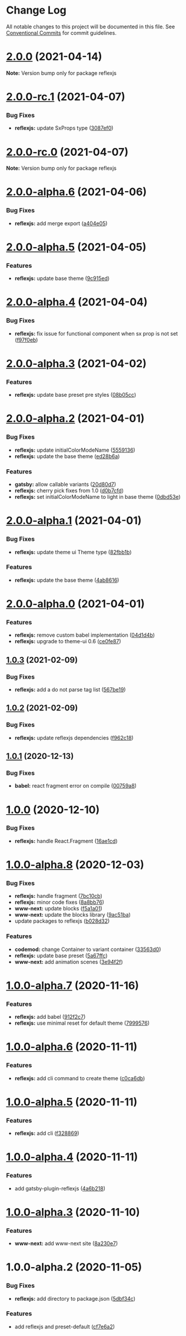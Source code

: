# Change Log

All notable changes to this project will be documented in this file.
See [Conventional Commits](https://conventionalcommits.org) for commit guidelines.

# [2.0.0](https://github.com/reflexjs/reflexjs/compare/reflexjs@2.0.0-rc.1...reflexjs@2.0.0) (2021-04-14)

**Note:** Version bump only for package reflexjs





# [2.0.0-rc.1](https://github.com/reflexjs/reflexjs/compare/reflexjs@2.0.0-rc.0...reflexjs@2.0.0-rc.1) (2021-04-07)


### Bug Fixes

* **reflexjs:** update SxProps type ([3087ef0](https://github.com/reflexjs/reflexjs/commit/3087ef0f0f9406be85ede7e0d30706e814e35bd8))





# [2.0.0-rc.0](https://github.com/reflexjs/reflexjs/compare/reflexjs@2.0.0-alpha.6...reflexjs@2.0.0-rc.0) (2021-04-07)

**Note:** Version bump only for package reflexjs





# [2.0.0-alpha.6](https://github.com/reflexjs/reflexjs/compare/reflexjs@2.0.0-alpha.5...reflexjs@2.0.0-alpha.6) (2021-04-06)


### Bug Fixes

* **reflexjs:** add merge export ([a404e05](https://github.com/reflexjs/reflexjs/commit/a404e052cc8bee3911447ddca904a1af4f1c8ad2))





# [2.0.0-alpha.5](https://github.com/reflexjs/reflexjs/compare/reflexjs@2.0.0-alpha.4...reflexjs@2.0.0-alpha.5) (2021-04-05)


### Features

* **reflexjs:** update base theme ([9c915ed](https://github.com/reflexjs/reflexjs/commit/9c915ed8686173b2ea709252189375bdfea08090))





# [2.0.0-alpha.4](https://github.com/reflexjs/reflexjs/compare/reflexjs@2.0.0-alpha.3...reflexjs@2.0.0-alpha.4) (2021-04-04)


### Bug Fixes

* **reflexjs:** fix issue for functional component when sx prop is not set ([f97f0eb](https://github.com/reflexjs/reflexjs/commit/f97f0eb642558da60cc9fa66c6ad8c72eaa007af))





# [2.0.0-alpha.3](https://github.com/reflexjs/reflexjs/compare/reflexjs@2.0.0-alpha.2...reflexjs@2.0.0-alpha.3) (2021-04-02)


### Features

* **reflexjs:** update base preset pre styles ([08b05cc](https://github.com/reflexjs/reflexjs/commit/08b05cc894d6cb40605e77018e07af1af1261012))





# [2.0.0-alpha.2](https://github.com/reflexjs/reflexjs/compare/reflexjs@2.0.0-alpha.1...reflexjs@2.0.0-alpha.2) (2021-04-01)


### Bug Fixes

* **reflexjs:** update initialColorModeName ([5559136](https://github.com/reflexjs/reflexjs/commit/55591365b37996dbb862a1d2a6a87241e628765d))
* **reflexjs:** update the base theme ([ed28b6a](https://github.com/reflexjs/reflexjs/commit/ed28b6ac56eaf9220e2330690f5e5679652947f4))


### Features

* **gatsby:** allow callable variants ([20d80d7](https://github.com/reflexjs/reflexjs/commit/20d80d7213ff224dca65cf6c4af3d6f352401429))
* **reflexjs:** cherry pick fixes from 1.0 ([d0b7cfd](https://github.com/reflexjs/reflexjs/commit/d0b7cfd205f03368005496642692cf3fb3d82df1))
* **reflexjs:** set initialColorModeName to light in base theme ([0dbd53e](https://github.com/reflexjs/reflexjs/commit/0dbd53e790194dba9b36235aa262e6f386ac9d0d))





# [2.0.0-alpha.1](https://github.com/reflexjs/reflexjs/compare/reflexjs@2.0.0-alpha.0...reflexjs@2.0.0-alpha.1) (2021-04-01)


### Bug Fixes

* **reflexjs:** update theme ui Theme type ([82fbb1b](https://github.com/reflexjs/reflexjs/commit/82fbb1b72cee2b940e1918162a47ea8a17e8d4b7))


### Features

* **reflexjs:** update the base theme ([4ab8616](https://github.com/reflexjs/reflexjs/commit/4ab86163f370ba195cff72e773f21f4083b477eb))





# [2.0.0-alpha.0](https://github.com/reflexjs/reflexjs/compare/reflexjs@1.0.3...reflexjs@2.0.0-alpha.0) (2021-04-01)


### Features

* **reflexjs:** remove custom babel implementation ([04d1d4b](https://github.com/reflexjs/reflexjs/commit/04d1d4b55ca721c5c1e6cdae9b4d66ed7b1a3ed5))
* **reflexjs:** upgrade to theme-ui 0.6 ([ce0fe87](https://github.com/reflexjs/reflexjs/commit/ce0fe872c554d0b918c278f66a95b4e28b024cb5))





## [1.0.3](https://github.com/reflexjs/reflexjs/compare/reflexjs@1.0.2...reflexjs@1.0.3) (2021-02-09)


### Bug Fixes

* **reflexjs:** add a do not parse tag list ([567be19](https://github.com/reflexjs/reflexjs/commit/567be195d759679c646abf106eb4bbe2ee98ad07))





## [1.0.2](https://github.com/reflexjs/reflexjs/compare/reflexjs@1.0.1...reflexjs@1.0.2) (2021-02-09)


### Bug Fixes

* **reflexjs:** update reflexjs dependencies ([f962c18](https://github.com/reflexjs/reflexjs/commit/f962c184607dca6e92d32f1430266e699e297ec5))





## [1.0.1](https://github.com/reflexjs/reflex/compare/reflexjs@1.0.0...reflexjs@1.0.1) (2020-12-13)


### Bug Fixes

* **babel:** react fragment error on compile ([00759a8](https://github.com/reflexjs/reflex/commit/00759a816c2784c211e0d47e150f7ccedd66b2ea))





# [1.0.0](https://github.com/reflexjs/reflex/compare/reflexjs@1.0.0-alpha.8...reflexjs@1.0.0) (2020-12-10)


### Bug Fixes

* **reflexjs:** handle React.Fragment ([16ae1cd](https://github.com/reflexjs/reflex/commit/16ae1cdee53df54b1b6bb929186530d6d8768391))





# [1.0.0-alpha.8](https://github.com/reflexjs/reflex/compare/reflexjs@1.0.0-alpha.7...reflexjs@1.0.0-alpha.8) (2020-12-03)


### Bug Fixes

* **reflexjs:** handle fragment ([7bc10cb](https://github.com/reflexjs/reflex/commit/7bc10cb4dd1b0db4cab5896b803b248f4b02282c))
* **reflexjs:** minor code fixes ([8a8bb76](https://github.com/reflexjs/reflex/commit/8a8bb76bdcb8bcd05878186b5900e121627f1a55))
* **www-next:** update blocks ([f5a1a01](https://github.com/reflexjs/reflex/commit/f5a1a010feb0f9284d780bfa6ad948ec2704563d))
* **www-next:** update the blocks library ([9ac51ba](https://github.com/reflexjs/reflex/commit/9ac51ba95ad1f9626cde9e1e54e622d8ed4a32ad))
* update packages to reflexjs ([b028d32](https://github.com/reflexjs/reflex/commit/b028d328ddbbd41e6bd023a2c6317128aa4c284e))


### Features

* **codemod:** change Container to variant container ([33563d0](https://github.com/reflexjs/reflex/commit/33563d06087a2c7762a6b26027ef9677acc579c3))
* **reflexjs:** update base preset ([5a67ffc](https://github.com/reflexjs/reflex/commit/5a67ffc1b3c1b0500e41e3b3dfa6a45d318a84eb))
* **www-next:** add animation scenes ([3e94f2f](https://github.com/reflexjs/reflex/commit/3e94f2f6d9f852e006c5453ce0043d59953e0f5b))





# [1.0.0-alpha.7](https://github.com/reflexjs/reflex/compare/reflexjs@1.0.0-alpha.6...reflexjs@1.0.0-alpha.7) (2020-11-16)


### Features

* **reflexjs:** add babel ([912f2c7](https://github.com/reflexjs/reflex/commit/912f2c77ee7ab000fbbda9d068c43556f5397dd6))
* **reflexjs:** use minimal reset for default theme ([7999576](https://github.com/reflexjs/reflex/commit/799957641abe1875ac8c07027ae3abdde2951e5e))





# [1.0.0-alpha.6](https://github.com/reflexjs/reflex/compare/reflexjs@1.0.0-alpha.5...reflexjs@1.0.0-alpha.6) (2020-11-11)


### Features

* **reflexjs:** add cli command to create theme ([c0ca6db](https://github.com/reflexjs/reflex/commit/c0ca6db1b90853c4cca26adb8e8fb60633ca5393))





# [1.0.0-alpha.5](https://github.com/reflexjs/reflex/compare/reflexjs@1.0.0-alpha.4...reflexjs@1.0.0-alpha.5) (2020-11-11)


### Features

* **reflexjs:** add cli ([f328869](https://github.com/reflexjs/reflex/commit/f3288697d512aaf8d1ede1c35334e77e9b18729f))





# [1.0.0-alpha.4](https://github.com/reflexjs/reflex/compare/reflexjs@1.0.0-alpha.3...reflexjs@1.0.0-alpha.4) (2020-11-11)


### Features

* add gatsby-plugin-reflexjs ([4a6b218](https://github.com/reflexjs/reflex/commit/4a6b21809bb551ce3fb41595830f60b4eeb832f4))





# [1.0.0-alpha.3](https://github.com/reflexjs/reflex/compare/reflexjs@1.0.0-alpha.2...reflexjs@1.0.0-alpha.3) (2020-11-10)


### Features

* **www-next:** add www-next site ([8a230e7](https://github.com/reflexjs/reflex/commit/8a230e7e43d1bb6a25c7332501547ee0f9eea080))





# 1.0.0-alpha.2 (2020-11-05)


### Bug Fixes

* **reflexjs:** add directory to package.json ([5dbf34c](https://github.com/reflexjs/reflex/commit/5dbf34c8e8dcc431c8b05c4688b584a8b15d04a3))


### Features

* add reflexjs and preset-default ([cf7e6a2](https://github.com/reflexjs/reflex/commit/cf7e6a25901a3685e959bf4024b3c839adbce72b))
